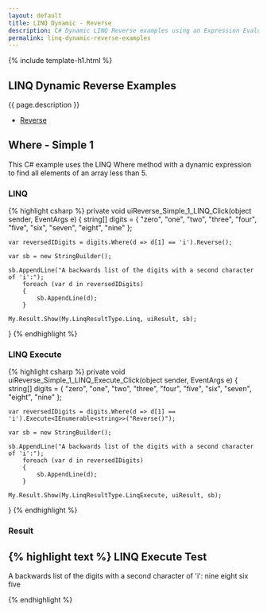```yaml
---
layout: default
title: LINQ Dynamic - Reverse
description: C# Dynamic LINQ Reverse examples using an Expression Evaluator.
permalink: linq-dynamic-reverse-examples
---
```


{% include template-h1.html %}

## LINQ Dynamic Reverse Examples
{{ page.description }}

- [Reverse](#reverse)

## Where - Simple 1
This C# example uses the LINQ Where method with a dynamic expression to find all elements of an array less than 5.

### LINQ
{% highlight csharp %}
private void uiReverse_Simple_1_LINQ_Click(object sender, EventArgs e)
{
	string[] digits = { "zero", "one", "two", "three", "four", "five", "six", "seven", "eight", "nine" };

	var reversedIDigits = digits.Where(d => d[1] == 'i').Reverse();

	var sb = new StringBuilder();

	sb.AppendLine("A backwards list of the digits with a second character of 'i':");
		foreach (var d in reversedIDigits)
		{
			sb.AppendLine(d);
		}

	My.Result.Show(My.LinqResultType.Linq, uiResult, sb);
}
{% endhighlight %}

### LINQ Execute
{% highlight csharp %}
private void uiReverse_Simple_1_LINQ_Execute_Click(object sender, EventArgs e)
{
	string[] digits = { "zero", "one", "two", "three", "four", "five", "six", "seven", "eight", "nine" };

	var reversedIDigits = digits.Where(d => d[1] == 'i').Execute<IEnumerable<string>>("Reverse()");

	var sb = new StringBuilder();

	sb.AppendLine("A backwards list of the digits with a second character of 'i':");
		foreach (var d in reversedIDigits)
		{
			sb.AppendLine(d);
		}

	My.Result.Show(My.LinqResultType.LinqExecute, uiResult, sb);
}
{% endhighlight %}

### Result
{% highlight text %}
LINQ Execute Test
------------------------------
A backwards list of the digits with a second character of 'i':
nine
eight
six
five

{% endhighlight %}
